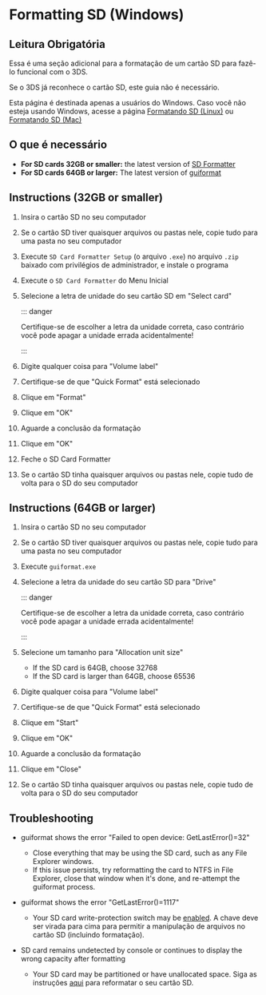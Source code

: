 # Formatting SD (Windows)

## Leitura Obrigatória

Essa é uma seção adicional para a formatação de um cartão SD para fazê-lo funcional com o 3DS.

Se o 3DS já reconhece o cartão SD, este guia não é necessário.

Esta página é destinada apenas a usuários do Windows. Caso você não esteja usando Windows, acesse a página [Formatando SD (Linux)](formatting-sd-\(linux\)) ou [Formatando SD (Mac)](formatting-sd-\(mac\))

## O que é necessário

- **For SD cards 32GB or smaller:** the latest version of [SD Formatter](https://www.sdcard.org/downloads/formatter/sd-memory-card-formatter-for-windows-download/)
- **For SD cards 64GB or larger:** The latest version of [guiformat](http://ridgecrop.co.uk/index.htm?guiformat.htm)

## Instructions (32GB or smaller)

1. Insira o cartão SD no seu computador

2. Se o cartão SD tiver quaisquer arquivos ou pastas nele, copie tudo para uma pasta no seu computador

3. Execute `SD Card Formatter Setup` (o arquivo `.exe`) no arquivo `.zip` baixado com privilégios de administrador, e instale o programa

4. Execute o `SD Card Formatter` do Menu Inicial

5. Selecione a letra de unidade do seu cartão SD em "Select card"

   ::: danger

   Certifique-se de escolher a letra da unidade correta, caso contrário você pode apagar a unidade errada acidentalmente!

   :::

6. Digite qualquer coisa para "Volume label"

7. Certifique-se de que "Quick Format" está selecionado

8. Clique em "Format"

9. Clique em "OK"

10. Aguarde a conclusão da formatação

11. Clique em "OK"

12. Feche o SD Card Formatter

13. Se o cartão SD tinha quaisquer arquivos ou pastas nele, copie tudo de volta para o SD do seu computador

## Instructions (64GB or larger)

1. Insira o cartão SD no seu computador

2. Se o cartão SD tiver quaisquer arquivos ou pastas nele, copie tudo para uma pasta no seu computador

3. Execute `guiformat.exe`

4. Selecione a letra da unidade do seu cartão SD para "Drive"

   ::: danger

   Certifique-se de escolher a letra da unidade correta, caso contrário você pode apagar a unidade errada acidentalmente!

   :::

5. Selecione um tamanho para "Allocation unit size"
   - If the SD card is 64GB, choose 32768
   - If the SD card is larger than 64GB, choose 65536

6. Digite qualquer coisa para "Volume label"

7. Certifique-se de que "Quick Format" está selecionado

8. Clique em "Start"

9. Clique em "OK"

10. Aguarde a conclusão da formatação

11. Clique em "Close"

12. Se o cartão SD tinha quaisquer arquivos ou pastas nele, copie tudo de volta para o SD do seu computador

## Troubleshooting

- guiformat shows the error "Failed to open device: GetLastError()=32"
  - Close everything that may be using the SD card, such as any File Explorer windows.
  - If this issue persists, try reformatting the card to NTFS in File Explorer, close that window when it's done, and re-attempt the guiformat process.

- guiformat shows the error "GetLastError()=1117"
  - Your SD card write-protection switch may be [enabled](/images/sdlock.png). A chave deve ser virada para cima para permitir a manipulação de arquivos no cartão SD (incluindo formatação).

- SD card remains undetected by console or continues to display the wrong capacity after formatting
  - Your SD card may be partitioned or have unallocated space. Siga as instruções [aqui](https://wiki.hacks.guide/wiki/SD_Clean/Windows) para reformatar o seu cartão SD.
